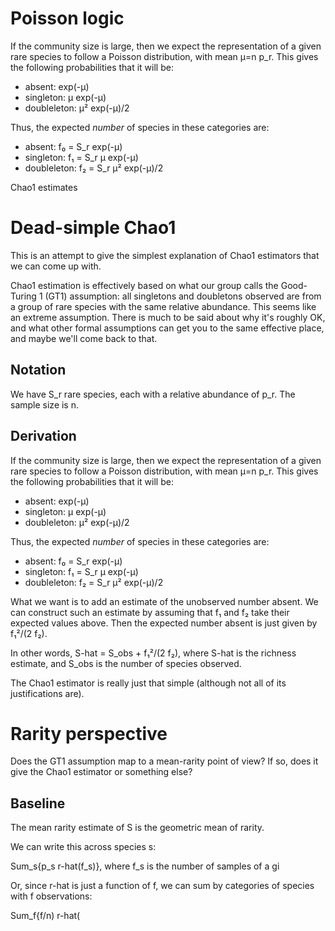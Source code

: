 Poisson logic
=============

If the community size is large, then we expect the representation of a given rare species to follow a Poisson distribution, with mean μ=n p_r. This gives the following probabilities that it will be:

* absent: exp(-μ)
* singleton: μ exp(-μ)
* doubleleton: μ² exp(-μ)/2

Thus, the expected _number_ of species in these categories are:

* absent: f₀ = S_r exp(-μ)
* singleton: f₁ = S_r μ exp(-μ)
* doubleleton: f₂ = S_r μ² exp(-μ)/2

Chao1 estimates 

Dead-simple Chao1
=================

This is an attempt to give the simplest explanation of Chao1 estimators that we can come up with.

Chao1 estimation is effectively based on what our group calls the Good-Turing 1 (GT1) assumption: all singletons and doubletons observed are from a group of rare species with the same relative abundance. This seems like an extreme assumption. There is much to be said about why it's roughly OK, and what other formal assumptions can get you to the same effective place, and maybe we'll come back to that.

Notation
--------

We have S_r rare species, each with a relative abundance of p_r. The sample size is n. 

Derivation
----------

If the community size is large, then we expect the representation of a given rare species to follow a Poisson distribution, with mean μ=n p_r. This gives the following probabilities that it will be:

* absent: exp(-μ)
* singleton: μ exp(-μ)
* doubleleton: μ² exp(-μ)/2

Thus, the expected _number_ of species in these categories are:

* absent: f₀ = S_r exp(-μ)
* singleton: f₁ = S_r μ exp(-μ)
* doubleleton: f₂ = S_r μ² exp(-μ)/2

What we want is to add an estimate of the unobserved number absent. We can construct such an estimate by assuming that f₁ and f₂ take their expected values above. Then the expected number absent is just given by f₁²/(2 f₂). 

In other words, S-hat = S_obs +  f₁²/(2 f₂), where S-hat is the richness estimate, and S_obs is the number of species observed. 

The Chao1 estimator is really just that simple (although not all of its justifications are).

Rarity perspective
==================

Does the GT1 assumption map to a mean-rarity point of view? If so, does it give the Chao1 estimator or something else?

Baseline
--------

The mean rarity estimate of S is the geometric mean of rarity.

We can write this across species s:

Sum_s{p_s r-hat(f_s)}, where f_s is the number of samples of a gi

Or, since r-hat is just a function of f, we can sum by categories of species with f observations:

Sum_f{f/n) r-hat(
